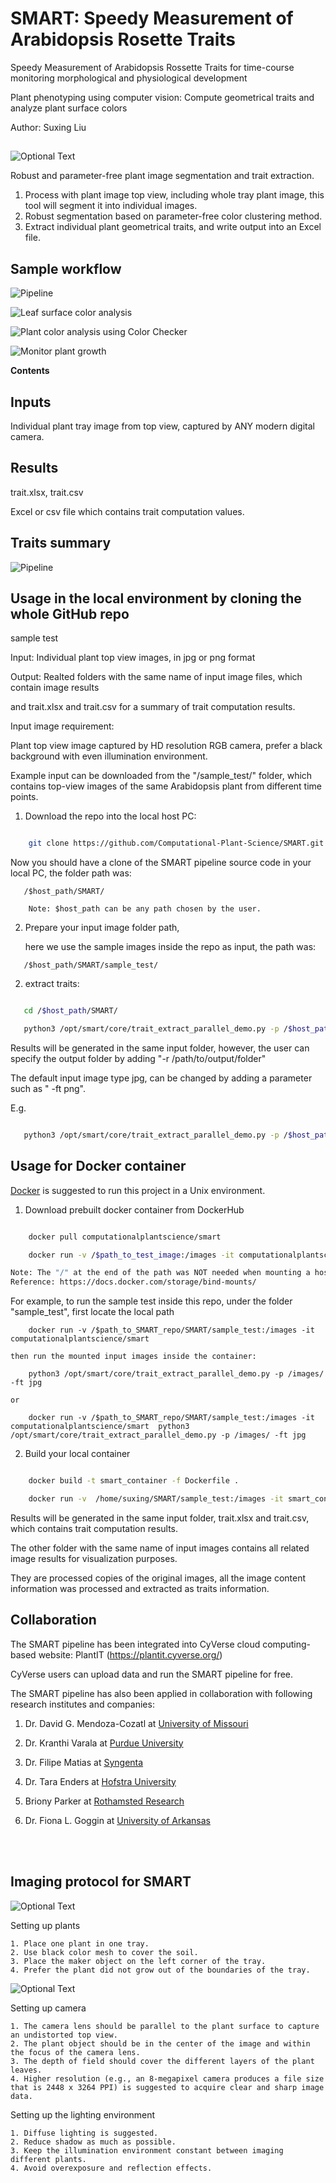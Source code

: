 # SMART: Speedy Measurement of Arabidopsis Rosette Traits

Speedy Measurement of Arabidopsis Rossette Traits for time-course monitoring morphological and physiological development

Plant phenotyping using computer vision: Compute geometrical traits and analyze plant surface colors

Author: Suxing Liu


##



![Optional Text](../main/media/Smart.png) 

Robust and parameter-free plant image segmentation and trait extraction.

1. Process with plant image top view, including whole tray plant image, this tool will segment it into individual images.
2. Robust segmentation based on parameter-free color clustering method.
3. Extract individual plant geometrical traits, and write output into an Excel file.


## Sample workflow

![Pipeline](../main/media/Slide1.png)

![Leaf surface color analysis](../main/media/Slide2.png)

![Plant color analysis using Color Checker](../main/media/Slide3.png)

![Monitor plant growth](../main/media/monitor_time_growth.gif)

<!-- START doctoc generated TOC please keep comment here to allow auto update -->
<!-- DON'T EDIT THIS SECTION, INSTEAD RE-RUN doctoc TO UPDATE -->
**Contents**

<!-- END doctoc generated TOC please keep comment here to allow auto-update -->




## Inputs 

   Individual plant tray image from top view, captured by ANY modern digital camera. 

## Results 

trait.xlsx, trait.csv

Excel or csv file which contains trait computation values.

## Traits summary

![Pipeline](../main/media/traits_summary.png)


## Usage in the local environment by cloning the whole GitHub repo 

sample test

Input: Individual plant top view images, in jpg or png format

Output: Realted folders with the same name of input image files, which contain image results

and trait.xlsx and trait.csv for a summary of trait computation results. 


Input image requirement:

Plant top view image captured by HD resolution RGB camera, prefer a black background with even illumination environment. 

Example input can be downloaded from the "/sample_test/" folder, which contains top-view images of the same Arabidopsis plant from different time points. 


1. Download the repo into the local host PC:

```bash

    git clone https://github.com/Computational-Plant-Science/SMART.git

```

   Now you should have a clone of the SMART pipeline source code in your local PC, the folder path was:
```
   /$host_path/SMART/
   
    Note: $host_path can be any path chosen by the user. 
```

2. Prepare your input image folder path,

   here we use the sample images inside the repo as input, the path was:
```
   /$host_path/SMART/sample_test/
```

2. extract traits:

```bash

   cd /$host_path/SMART/

   python3 /opt/smart/core/trait_extract_parallel_demo.py -p /$host_path/SMART/sample_test/ `

```
Results will be generated in the same input folder, however, the user can specify the output folder by adding "-r /path/to/output/folder"

The default input image type jpg, can be changed by adding a parameter such as " -ft png".

E.g. 

```bash

   python3 /opt/smart/core/trait_extract_parallel_demo.py -p /$host_path/$inout_image_folder/ -ft png -r /$path_to_output_folder/`

```


## Usage for Docker container 


[Docker](https://www.docker.com/) is suggested to run this project in a Unix environment.

1. Download prebuilt docker container from DockerHub 

```bash

    docker pull computationalplantscience/smart

    docker run -v /$path_to_test_image:/images -it computationalplantscience/smart

Note: The "/" at the end of the path was NOT needed when mounting a host directory into a Docker container. Above command mount the local directory "/$path_to_test_image" inside the container path "/images"
Reference: https://docs.docker.com/storage/bind-mounts/
```

For example, to run the sample test inside this repo, under the folder "sample_test", first locate the local path 
```
    docker run -v /$path_to_SMART_repo/SMART/sample_test:/images -it computationalplantscience/smart
```

    then run the mounted input images inside the container:
``` 
    python3 /opt/smart/core/trait_extract_parallel_demo.py -p /images/ -ft jpg
```
    or 
```
    docker run -v /$path_to_SMART_repo/SMART/sample_test:/images -it computationalplantscience/smart  python3 /opt/smart/core/trait_extract_parallel_demo.py -p /images/ -ft jpg
```

2. Build your local container

```bash

    docker build -t smart_container -f Dockerfile .

    docker run -v  /home/suxing/SMART/sample_test:/images -it smart_container

```

Results will be generated in the same input folder, trait.xlsx and trait.csv, which contains trait computation results.

The other folder with the same name of input images contains all related image results for visualization purposes. 

They are processed copies of the original images, all the image content information was processed and extracted as traits information. 


## Collaboration


The SMART pipeline has been integrated into CyVerse cloud computing-based website: PlantIT (https://plantit.cyverse.org/)

CyVerse users can upload data and run the SMART pipeline for free. 


The SMART pipeline has also been applied in collaboration with following research institutes and companies: 

1. Dr. David G. Mendoza-Cozatl at [University of Missouri](https://cafnr.missouri.edu/person/david-mendoza-cozatl/)

2. Dr. Kranthi Varala at [Purdue University](https://www.purdue.edu/gradschool/pulse/groups/profiles/faculty/varala.html) 

3. Dr. Filipe Matias at [Syngenta](https://www.linkedin.com/in/filipe-matias-27bab5199/)

4. Dr. Tara Enders at [Hofstra University](https://sites.google.com/view/enders-lab/people?pli=1)

5. Briony Parker at [Rothamsted Research](https://repository.rothamsted.ac.uk/staff/98225/briony-parker)

6. Dr. Fiona L. Goggin at [University of Arkansas](https://enpl.uark.edu/people/faculty/uid/fgoggin/name/Fiona+Goggin/)


<br/><br/> 


## Imaging protocol for SMART


![Optional Text](../main/media/plant.jpg)

Setting up plants

    1. Place one plant in one tray.
    2. Use black color mesh to cover the soil.
    3. Place the maker object on the left corner of the tray.
    4. Prefer the plant did not grow out of the boundaries of the tray.




![Optional Text](../main/media/camera.jpg)

Setting up camera

    1. The camera lens should be parallel to the plant surface to capture an undistorted top view. 
    2. The plant object should be in the center of the image and within the focus of the camera lens.
    3. The depth of field should cover the different layers of the plant leaves. 
    4. Higher resolution (e.g., an 8-megapixel camera produces a file size that is 2448 x 3264 PPI) is suggested to acquire clear and sharp image data.



Setting up the lighting environment

    1. Diffuse lighting is suggested. 
    2. Reduce shadow as much as possible.
    3. Keep the illumination environment constant between imaging different plants. 
    4. Avoid overexposure and reflection effects.


